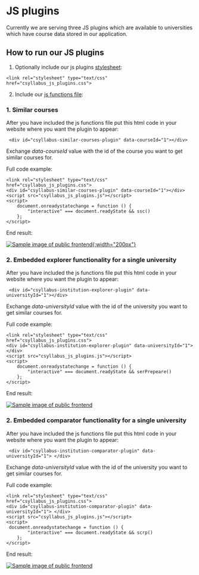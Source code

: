 # JS plugins

Currently we are serving three JS plugins which are available to universities which have course data stored in our application.

## How to run our JS plugins

1. Optionally include our js plugins [stylesheet](../csyllabus_js_plugins.css):

```
<link rel="stylesheet" type="text/css" href="csyllabus_js_plugins.css">
```

2. Include our  [js functions file](../csyllabus_js_plugins.js):


### 1. Similar courses

After you have included the js functions file put this html code in your website where you want the plugin to appear:

``` <div id="csyllabus-similar-courses-plugin" data-courseId="1"></div>```

Exchange *data-courseId* value with the id of the course you want to get similar courses for.

Full code example:

``` 
<link rel="stylesheet" type="text/css" href="csyllabus_js_plugins.css">
<div id="csyllabus-similar-courses-plugin" data-courseId="1"></div>
<script src="csyllabus_js_plugins.js"></script>
<script>
    document.onreadystatechange = function () {
        "interactive" === document.readyState && ssc()
    };
</script>
```

End result:

[![Sample image of public frontend](similar_courses.jpg){:width="200px"}](../similar_courses.html "Similar courses plugin")

### 2. Embedded explorer functionality for a single university

After you have included the js functions file put this html code in your website where you want the plugin to appear:

``` <div id="csyllabus-institution-explorer-plugin" data-universityId="1"></div>```

Exchange *data-universityId* value with the id of the university you want to get similar courses for.

Full code example:

``` 
<link rel="stylesheet" type="text/css" href="csyllabus_js_plugins.css">
<div id="csyllabus-institution-explorer-plugin" data-universityId="1"></div>
<script src="csyllabus_js_plugins.js"></script>
<script>
    document.onreadystatechange = function () {
        "interactive" === document.readyState && serPrepeare()
    };
</script>
```

End result:

[![Sample image of public frontend](explorer.jpg)](../university_explorer.html "Similar courses plugin")

### 2. Embedded comparator functionality for a single university

After you have included the js functions file put this html code in your website where you want the plugin to appear:

``` <div id="csyllabus-institution-comparator-plugin" data-universityId="1"> </div>```

Exchange *data-universityId* value with the id of the university you want to get similar courses for.

Full code example:

``` 
<link rel="stylesheet" type="text/css" href="csyllabus_js_plugins.css">
<div id="csyllabus-institution-comparator-plugin" data-universityId="1"> </div>
<script src="csyllabus_js_plugins.js"></script>
<script>
 document.onreadystatechange = function () {
        "interactive" === document.readyState && scrp()
    };
</script>
```

End result:

[![Sample image of public frontend](comparator.jpg)](../university_comparator.html "Similar courses plugin")

